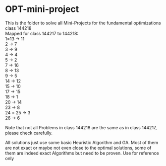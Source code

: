 # OPT-mini-project

This is the folder to solve all Mini-Projects for the fundamental optimizations class 144218 <br>
Mapped for class 144217 to 144218:
  <br>
  1=13 -> 11
  <br>
  2 -> 7
  <br>
  3 -> 9
  <br>
  4 -> 4
  <br>
  5 -> 2
  <br>
  7 -> 16
  <br>
  8 -> 13
  <br>
  9 -> 5
  <br>
  14 -> 12
  <br>
  15 -> 10
  <br>
  17 -> 15
  <br>
  18 -> 1
  <br>
  20 -> 14
  <br>
  23 -> 8
  <br>
  24 = 25 -> 3
  <br>
  26 -> 6

  Note that not all Problems in class 144218 are the same as in class 144217, please check carefully.

  All solutions just use some basic Heuristic Algorithm and GA. Most of them are not exact or maybe not even close to the optimal solutions, some of them are indeed exact Algorithms but need to be proven. Use for reference only
